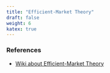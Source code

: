 ```yaml
---
title: "Efficient-Market Theory"
draft: false
weight: 6
katex: true
---
```


### References
- [Wiki about Efficient-Market Theory](https://en.wikipedia.org/wiki/Efficient-market_hypothesis)